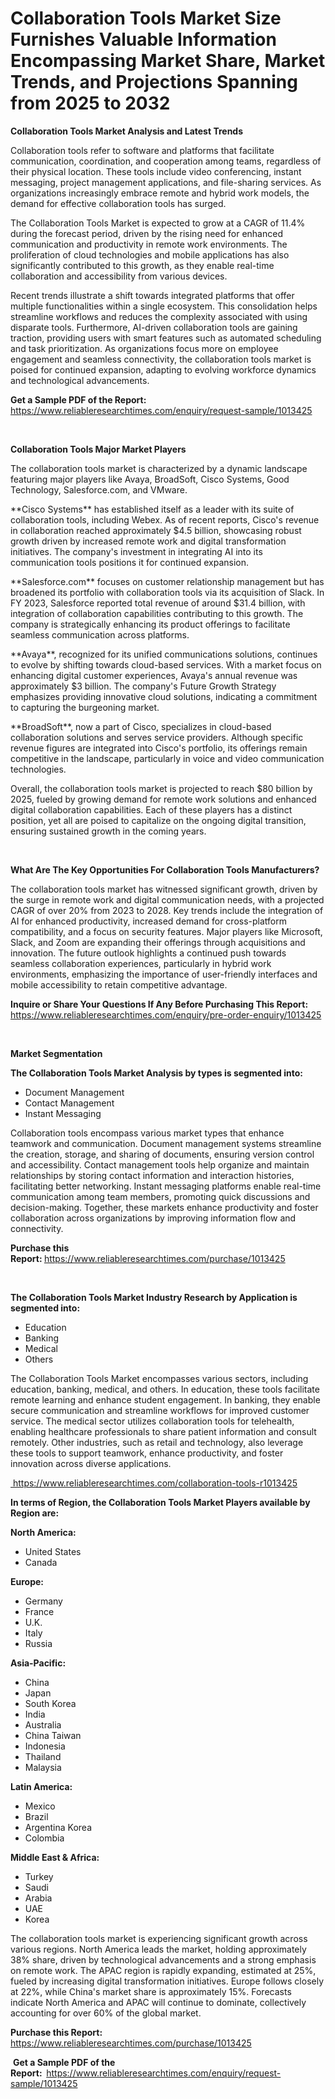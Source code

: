 <p><h1>Collaboration Tools Market Size Furnishes Valuable Information Encompassing Market Share, Market Trends, and Projections Spanning from 2025 to 2032</h1></p><p><strong>Collaboration Tools Market Analysis and Latest Trends</strong></p>
<p><p>Collaboration tools refer to software and platforms that facilitate communication, coordination, and cooperation among teams, regardless of their physical location. These tools include video conferencing, instant messaging, project management applications, and file-sharing services. As organizations increasingly embrace remote and hybrid work models, the demand for effective collaboration tools has surged.</p><p>The Collaboration Tools Market is expected to grow at a CAGR of 11.4% during the forecast period, driven by the rising need for enhanced communication and productivity in remote work environments. The proliferation of cloud technologies and mobile applications has also significantly contributed to this growth, as they enable real-time collaboration and accessibility from various devices.</p><p>Recent trends illustrate a shift towards integrated platforms that offer multiple functionalities within a single ecosystem. This consolidation helps streamline workflows and reduces the complexity associated with using disparate tools. Furthermore, AI-driven collaboration tools are gaining traction, providing users with smart features such as automated scheduling and task prioritization. As organizations focus more on employee engagement and seamless connectivity, the collaboration tools market is poised for continued expansion, adapting to evolving workforce dynamics and technological advancements.</p></p>
<p><strong>Get a Sample PDF of the Report:&nbsp;</strong> <a href="https://www.reliableresearchtimes.com/enquiry/request-sample/1013425?utm_campaign=2220&utm_medium=2&utm_source=Github&utm_content=ia&utm_term=17042025&utm_id=collaboration-tools">https://www.reliableresearchtimes.com/enquiry/request-sample/1013425</a></p>
<p>&nbsp;</p>
<p><strong>Collaboration Tools Major Market Players</strong></p>
<p><p>The collaboration tools market is characterized by a dynamic landscape featuring major players like Avaya, BroadSoft, Cisco Systems, Good Technology, Salesforce.com, and VMware. </p><p>**Cisco Systems** has established itself as a leader with its suite of collaboration tools, including Webex. As of recent reports, Cisco's revenue in collaboration reached approximately $4.5 billion, showcasing robust growth driven by increased remote work and digital transformation initiatives. The company's investment in integrating AI into its communication tools positions it for continued expansion.</p><p>**Salesforce.com** focuses on customer relationship management but has broadened its portfolio with collaboration tools via its acquisition of Slack. In FY 2023, Salesforce reported total revenue of around $31.4 billion, with integration of collaboration capabilities contributing to this growth. The company is strategically enhancing its product offerings to facilitate seamless communication across platforms.</p><p>**Avaya**, recognized for its unified communications solutions, continues to evolve by shifting towards cloud-based services. With a market focus on enhancing digital customer experiences, Avaya's annual revenue was approximately $3 billion. The company's Future Growth Strategy emphasizes providing innovative cloud solutions, indicating a commitment to capturing the burgeoning market.</p><p>**BroadSoft**, now a part of Cisco, specializes in cloud-based collaboration solutions and serves service providers. Although specific revenue figures are integrated into Cisco's portfolio, its offerings remain competitive in the landscape, particularly in voice and video communication technologies.</p><p>Overall, the collaboration tools market is projected to reach $80 billion by 2025, fueled by growing demand for remote work solutions and enhanced digital collaboration capabilities. Each of these players has a distinct position, yet all are poised to capitalize on the ongoing digital transition, ensuring sustained growth in the coming years.</p></p>
<p>&nbsp;</p>
<p><strong>What Are The Key Opportunities For Collaboration Tools Manufacturers?</strong></p>
<p><p>The collaboration tools market has witnessed significant growth, driven by the surge in remote work and digital communication needs, with a projected CAGR of over 20% from 2023 to 2028. Key trends include the integration of AI for enhanced productivity, increased demand for cross-platform compatibility, and a focus on security features. Major players like Microsoft, Slack, and Zoom are expanding their offerings through acquisitions and innovation. The future outlook highlights a continued push towards seamless collaboration experiences, particularly in hybrid work environments, emphasizing the importance of user-friendly interfaces and mobile accessibility to retain competitive advantage.</p></p>
<p><strong>Inquire or Share Your Questions If Any Before Purchasing This Report:</strong> <a href="https://www.reliableresearchtimes.com/enquiry/pre-order-enquiry/1013425?utm_campaign=2220&utm_medium=2&utm_source=Github&utm_content=ia&utm_term=17042025&utm_id=collaboration-tools">https://www.reliableresearchtimes.com/enquiry/pre-order-enquiry/1013425</a></p>
<p>&nbsp;</p>
<p><strong>Market Segmentation</strong></p>
<p><strong>The Collaboration Tools Market Analysis by types is segmented into:</strong></p>
<p><ul><li>Document Management</li><li>Contact Management</li><li>Instant Messaging</li></ul></p>
<p><p>Collaboration tools encompass various market types that enhance teamwork and communication. Document management systems streamline the creation, storage, and sharing of documents, ensuring version control and accessibility. Contact management tools help organize and maintain relationships by storing contact information and interaction histories, facilitating better networking. Instant messaging platforms enable real-time communication among team members, promoting quick discussions and decision-making. Together, these markets enhance productivity and foster collaboration across organizations by improving information flow and connectivity.</p></p>
<p><strong>Purchase this Report:&nbsp;</strong><a href="https://www.reliableresearchtimes.com/purchase/1013425?utm_campaign=2220&utm_medium=2&utm_source=Github&utm_content=ia&utm_term=17042025&utm_id=collaboration-tools">https://www.reliableresearchtimes.com/purchase/1013425</a></p>
<p>&nbsp;</p>
<p><strong>The Collaboration Tools Market Industry Research by Application is segmented into:</strong></p>
<p><ul><li>Education</li><li>Banking</li><li>Medical</li><li>Others</li></ul></p>
<p><p>The Collaboration Tools Market encompasses various sectors, including education, banking, medical, and others. In education, these tools facilitate remote learning and enhance student engagement. In banking, they enable secure communication and streamline workflows for improved customer service. The medical sector utilizes collaboration tools for telehealth, enabling healthcare professionals to share patient information and consult remotely. Other industries, such as retail and technology, also leverage these tools to support teamwork, enhance productivity, and foster innovation across diverse applications.</p></p>
<p><a href="https://www.reliableresearchtimes.com/collaboration-tools-r1013425?utm_campaign=2220&utm_medium=2&utm_source=Github&utm_content=ia&utm_term=17042025&utm_id=collaboration-tools">&nbsp;https://www.reliableresearchtimes.com/collaboration-tools-r1013425</a></p>
<p><strong>In terms of Region, the Collaboration Tools Market Players available by Region are:</strong></p>
<p>
    <p> <strong> North America: </strong>
        <ul>
            <li>United States</li>
            <li>Canada</li>
        </ul>
        </p> 
    <p> <strong> Europe: </strong>
        <ul>
            <li>Germany</li>
            <li>France</li>
            <li>U.K.</li>
            <li>Italy</li>
            <li>Russia</li>
        </ul>
        </p> 
    <p> <strong> Asia-Pacific: </strong>
        <ul>
            <li>China</li>
            <li>Japan</li>
            <li>South Korea</li>
            <li>India</li>
            <li>Australia</li>
            <li>China Taiwan</li>
            <li>Indonesia</li>
            <li>Thailand</li>
            <li>Malaysia</li>
        </ul>
        </p> 
    <p> <strong> Latin America: </strong>
        <ul>
            <li>Mexico</li>
            <li>Brazil</li>
            <li>Argentina Korea</li>
            <li>Colombia</li>
        </ul>
        </p> 
    <p> <strong> Middle East & Africa: </strong>
        <ul>
            <li>Turkey</li>
            <li>Saudi</li>
            <li>Arabia</li>
            <li>UAE</li>
            <li>Korea</li>
        </ul>
    </p>
    </p>
<p><p>The collaboration tools market is experiencing significant growth across various regions. North America leads the market, holding approximately 38% share, driven by technological advancements and a strong emphasis on remote work. The APAC region is rapidly expanding, estimated at 25%, fueled by increasing digital transformation initiatives. Europe follows closely at 22%, while China's market share is approximately 15%. Forecasts indicate North America and APAC will continue to dominate, collectively accounting for over 60% of the global market.</p></p>
<p><strong>Purchase this Report: </strong><a href="https://www.reliableresearchtimes.com/purchase/1013425?utm_campaign=2220&utm_medium=2&utm_source=Github&utm_content=ia&utm_term=17042025&utm_id=collaboration-tools">https://www.reliableresearchtimes.com/purchase/1013425</a></p>
<p>&nbsp;<strong>Get a Sample PDF of the Report:&nbsp;&nbsp;</strong><a href="https://www.reliableresearchtimes.com/enquiry/request-sample/1013425?utm_campaign=2220&utm_medium=2&utm_source=Github&utm_content=ia&utm_term=17042025&utm_id=collaboration-tools">https://www.reliableresearchtimes.com/enquiry/request-sample/1013425</a></p>
<p><strong></strong></p>
<p><p></p><p></p><p></p></p>